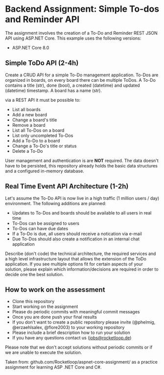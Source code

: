 # Backend Assignment: Simple To-dos and Reminder API

The assignment involves the creation of a To-Do and Reminder REST JSON API using ASP.NET Core. This example uses the following versions:

* ASP.NET Core 8.0

## Simple ToDo API (2-4h)

Create a CRUD API for a simple To-Do management application. To-Dos are organized in boards, on every board there can be multiple ToDos. A To-Do contains a title (str), done (bool), a created (datetime) and updated (datetime) timestamp. A board has a name (str). 

via a REST API it must be possible to:

*   List all boards
*   Add a new board
*   Change a board's title
*   Remove a board
*   List all To-Dos on a board
*   List only uncompleted To-Dos
*   Add a To-Do to a board
*   Change a To-Do's title or status
*   Delete a To-Do

User management and authentication is are **NOT** required. The data doesn't have to be persisted, this repository already holds the basic data structures and a configured in-memory database.

## Real Time Event API Architecture (1-2h)

Let's assume the To-Do API is now live in a high traffic (1 million users / day) environment. The following additions are planned:

* Updates to To-Dos and boards should be available to all users in real time 
* To-Dos can be assigned to users
* To-Dos can have due dates
* If a To-Do is due, all users should receive a notication via e-mail
* Due To-Dos should also create a notification in an internal chat application

Describe (don't code) the technical architecture, the required services and a high level infrastructure layout that allows the extension of the ToDo application. If you see multiple options fit for certain aspects of your solution, please explain which information/decisions are required in order to decide one the best solution. 

## How to work on the assessment

*   Clone this repository
*   Start working on the assignment
*   Please do periodic commits with meaningful commit messages
*   Once you are done push your final results
*   If you don't want to create a public repository please invite (@phelmig, @erzaehlsalex, @flore2003) to your working repository
*   Please include a brief description how to run your solution
*   If you have any questions contact us (jobs@rocketloop.de)

Please note that we don't accept solutions without periodic commits or if we are unable to execute the solution.

Taken from: github.com/Rocketloop/aspnet-core-assignment/ as a practice assignment for learning ASP .NET Core and C#.
